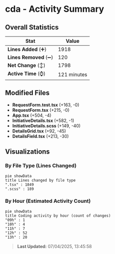 # cda - Activity Summary 

## Overall Statistics

| Stat                   | Value                                                             |
| ---------------------- | ----------------------------------------------------------------- |
| **Lines Added** (➕)   | 1918                                          |
| **Lines Removed** (➖) | 120                                        |
| **Net Change** (↕)    | 1798                |
| **Active Time** (⌚)   | 121 minutes |


## Modified Files
- **RequestForm.test.tsx** (+163, -0)
- **RequestForm.tsx** (+215, -0)
- **App.tsx** (+504, -4)
- **InitiativeDetails.tsx** (+582, -1)
- **InitiativeDetails.scss** (+149, -40)
- **DetailsGrid.tsx** (+92, -45)
- **DetailsField.tsx** (+213, -30)

## Visualizations

### By File Type (Lines Changed)

```mermaid
pie showData
title Lines changed by file type
".tsx" : 1849
".scss" : 189
```

### By Hour (Estimated Activity Count)

```mermaid
pie showData
title Coding activity by hour (count of changes)
"09h" : 1
"10h" : 4
"11h" : 7
"12h" : 52
"13h" : 20
```


> **Last Updated:** 07/04/2025, 13:45:58